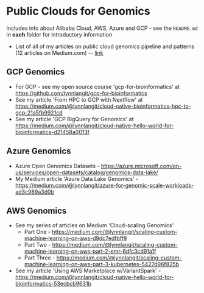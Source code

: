 # Public Clouds for Genomics

Includes info about Alibaba Cloud, AWS, Azure and GCP - see the `README.md` in **each** folder for introductory information
- List of all of my articles on public cloud genomics pipeline and patterns (12 articles on Medium.com) -- [link](https://lynnlangit.medium.com/list/genomics-pipelines-7489db9367e1)

## GCP Genomics

- For GCP - see my open source course 'gcp-for-bioinformatics' at https://github.com/lynnlangit/gcp-for-bioinformatics
- See my article 'From HPC to GCP with Nextflow' at https://medium.com/@lynnlangit/cloud-native-bioinformatics-hpc-to-gcp-21a5fb9921cd
- See my article 'GCP BigQuery for Genomics' at https://medium.com/@lynnlangit/cloud-native-hello-world-for-bioinformatics-d21458a0013f

## Azure Genomics 

- Azure Open Genomics Datasets - https://azure.microsoft.com/en-us/services/open-datasets/catalog/genomics-data-lake/
- My Medium article 'Azure Data Lake Genomics' - https://medium.com/@lynnlangit/azure-for-genomic-scale-workloads-ad3c989a3d0b

## AWS Genomics

- See my series of articles on Medium 'Cloud-scaling Genomics'
    - Part One - https://medium.com/@lynnlangit/scaling-custom-machine-learning-on-aws-d9dc7edfbff9
    - Part Two - https://medium.com/@lynnlangit/scaling-custom-machine-learning-on-aws-part-2-emr-6dfc3cd91a1f
    - Part Three - https://medium.com/@lynnlangit/scaling-custom-machine-learning-on-aws-part-3-kubernetes-5427d96f825b
- See my article 'Using AWS Marketplace w/VariantSpark' - https://medium.com/@lynnlangit/cloud-native-hello-world-for-bioinformatics-53ecbcb9631b
